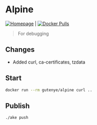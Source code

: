 # Alpine

[![Homepage](https://img.shields.io/badge/homepage-github-blue?logo=github&style=flat-square)](https://github.com/gutenye/dockerfiles/tree/master/alpine) | [![Docker Pulls](https://img.shields.io/docker/pulls/gutenye/alpine?style=flat-square)](https://hub.docker.com/r/gutenye/alpine)

> For debugging

## Changes

- Added curl, ca-certificates, tzdata 

## Start

```sh
docker run --rm gutenye/alpine curl ..
```

## Publish

```sh
./ake push
```